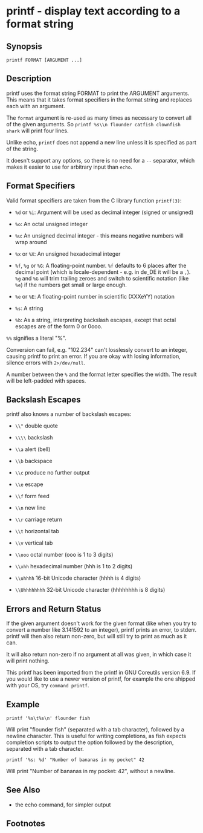 # printf - display text according to a format string

## Synopsis

```
printf FORMAT [ARGUMENT ...]
```

## Description

printf uses the format string FORMAT to print the ARGUMENT arguments. This means that it takes format specifiers in the format string and replaces each with an argument.

The `format` argument is re-used as many times as necessary to convert all of the given arguments. So `printf %s\\n flounder catfish clownfish shark` will print four lines.

Unlike echo, `printf` does not append a new line unless it is specified as part of the string.

It doesn't support any options, so there is no need for a `--` separator, which makes it easier to use for arbitrary input than `echo`. 

## Format Specifiers

Valid format specifiers are taken from the C library function `printf(3)`:


* `%d` or `%i`: Argument will be used as decimal integer (signed or unsigned)


* `%o`: An octal unsigned integer


* `%u`: An unsigned decimal integer - this means negative numbers will wrap around


* `%x` or `%X`: An unsigned hexadecimal integer


* `%f`, `%g` or `%G`: A floating-point number. `%f` defaults to 6 places after the decimal point (which is locale-dependent - e.g. in de_DE it will be a `,`). `%g` and `%G` will trim trailing zeroes and switch to scientific notation (like `%e`) if the numbers get small or large enough.


* `%e` or `%E`: A floating-point number in scientific (XXXeYY) notation


* `%s`: A string


* `%b`: As a string, interpreting backslash escapes, except that octal escapes are of the form 0 or 0ooo.

`%%` signifies a literal "%".

Conversion can fail, e.g. "102.234" can't losslessly convert to an integer, causing printf to print an error. If you are okay with losing information, silence errors with `2>/dev/null`.

A number between the `%` and the format letter specifies the width. The result will be left-padded with spaces.

## Backslash Escapes

printf also knows a number of backslash escapes:


* `\\"` double quote


* `\\\\` backslash


* `\\a` alert (bell)


* `\\b` backspace


* `\\c` produce no further output


* `\\e` escape


* `\\f` form feed


* `\\n` new line


* `\\r` carriage return


* `\\t` horizontal tab


* `\\v` vertical tab


* `\\ooo` octal number (ooo is 1 to 3 digits)


* `\\xhh` hexadecimal number (hhh is 1 to 2 digits)


* `\\uhhhh` 16-bit Unicode character (hhhh is 4 digits)


* `\\Uhhhhhhhh` 32-bit Unicode character (hhhhhhhh is 8 digits)

## Errors and Return Status

If the given argument doesn't work for the given format (like when you try to convert a number like 3.141592 to an integer), printf prints an error, to stderr. printf will then also return non-zero, but will still try to print as much as it can.

It will also return non-zero if no argument at all was given, in which case it will print nothing.

This printf has been imported from the printf in GNU Coreutils version 6.9. If you would like to use a newer version of printf, for example the one shipped with your OS, try `command printf`.

## Example

```
printf '%s\t%s\n' flounder fish
```

Will print "flounder    fish" (separated with a tab character), followed by a newline character. This is useful for writing completions, as fish expects completion scripts to output the option followed by the description, separated with a tab character.

```
printf '%s: %d' "Number of bananas in my pocket" 42
```

Will print "Number of bananas in my pocket: 42", without a newline.

## See Also


* the echo command, for simpler output

## Footnotes
